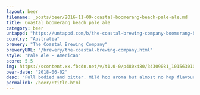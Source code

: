 ```yaml
---
layout: beer
filename: _posts/beer/2016-11-09-coastal-boomerang-beach-pale-ale.md
title: Coastal boomerang beach pale ale
category: beer
untappd: "https://untappd.com/b/the-coastal-brewing-company-boomerang-beach-pale-ale/2137635"
country: "Australia"
brewery: "The Coastal Brewing Company"
breweryURL: "/brewery/the-coastal-brewing-company.html"
style: "Pale Ale - American"
score: 5.5
img: https://scontent.xx.fbcdn.net/v/t1.0-0/p480x480/34309081_10156301082123745_741843433018097664_n.jpg?_nc_cat=101&_nc_ht=scontent.xx&oh=e651d1e8223865953b0dcb3c94716516&oe=5C8E8B12
beer-date: "2018-06-02"
desc: "Full bodied and bitter. Mild hop aroma but almost no hop flavours"
permalink: /beer/:title.html
---
```

